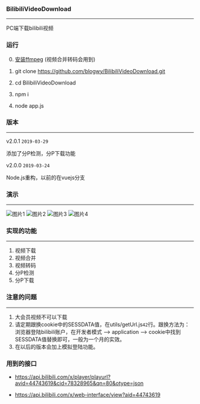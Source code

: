 ### BilibiliVideoDownload
----
PC端下载bilibili视频

### 运行

0. [安装ffmpeg](http://ffmpeg.org/download.html) (视频合并转码会用到)

1. git clone https://github.com/blogwy/BilibiliVideoDownload.git

2. cd BilibiliVideoDownload

3. npm i

4. node app.js

### 版本
----

v2.0.1 `2019-03-29`

添加了分P检测，分P下载功能

v2.0.0 `2019-03-24`

Node.js重构，以前的在vuejs分支

### 演示
----
![图片1](https://wong-1251253615.cos.ap-shanghai.myqcloud.com/BilibiliVideoDownload/%E5%B1%8F%E5%B9%95%E5%BF%AB%E7%85%A7%202019-03-24%20%E4%B8%8B%E5%8D%886.41.30.png)
![图片2](https://wong-1251253615.cos.ap-shanghai.myqcloud.com/BilibiliVideoDownload/%E5%B1%8F%E5%B9%95%E5%BF%AB%E7%85%A7%202019-03-24%20%E4%B8%8B%E5%8D%886.41.52.png)
![图片3](https://wong-1251253615.cos.ap-shanghai.myqcloud.com/BilibiliVideoDownload/%E5%B1%8F%E5%B9%95%E5%BF%AB%E7%85%A7%202019-03-24%20%E4%B8%8B%E5%8D%886.45.02.png)
![图片4](https://wong-1251253615.cos.ap-shanghai.myqcloud.com/BilibiliVideoDownload/%E5%B1%8F%E5%B9%95%E5%BF%AB%E7%85%A7%202019-03-24%20%E4%B8%8B%E5%8D%887.38.55.png)

### 实现的功能
----
1. 视频下载
2. 视频合并
3. 视频转码
4. 分P检测
5. 分P下载

### 注意的问题
----
1. 大会员视频不可以下载
2. 请定期跟换cookie中的SESSDATA值，在utils/getUrl.js`42`行。跟换方法为：浏览器登陆bilibili账户，在开发者模式 --> application --> cookie中找到SESSDATA值替换即可，一般为一个月的实效。
3. 在以后的版本会加上模拟登陆功能。

### 用到的接口

- https://api.bilibili.com/x/player/playurl?avid=44743619&cid=78328965&qn=80&otype=json

- https://api.bilibili.com/x/web-interface/view?aid=44743619
